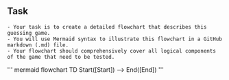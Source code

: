 ## Task
    - Your task is to create a detailed flowchart that describes this guessing game. 
    - You will use Mermaid syntax to illustrate this flowchart in a GitHub markdown (.md) file. 
    - Your flowchart should comprehensively cover all logical components of the game that need to be tested.

''' mermaid
    flowchart TD
    Start([Start]) --> End([End])
'''
